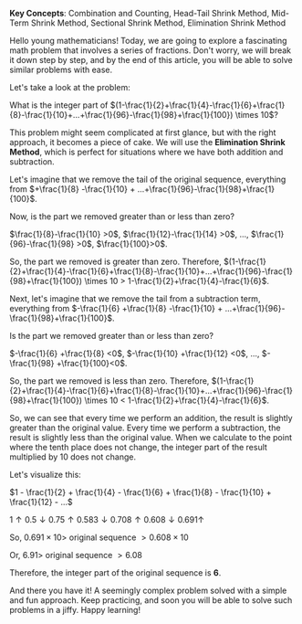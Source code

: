 **Key Concepts**: Combination and Counting, Head-Tail Shrink Method, Mid-Term Shrink Method, Sectional Shrink Method, Elimination Shrink Method

Hello young mathematicians! Today, we are going to explore a fascinating math problem that involves a series of fractions. Don't worry, we will break it down step by step, and by the end of this article, you will be able to solve similar problems with ease. 

Let's take a look at the problem:

What is the integer part of $(1-\frac{1}{2}+\frac{1}{4}-\frac{1}{6}+\frac{1}{8}-\frac{1}{10}+...+\frac{1}{96}-\frac{1}{98}+\frac{1}{100}) \times 10$?

This problem might seem complicated at first glance, but with the right approach, it becomes a piece of cake. We will use the **Elimination Shrink Method**, which is perfect for situations where we have both addition and subtraction.

Let's imagine that we remove the tail of the original sequence, everything from $+\frac{1}{8} -\frac{1}{10} + ...+\frac{1}{96}-\frac{1}{98}+\frac{1}{100}$. 

Now, is the part we removed greater than or less than zero? 

$\frac{1}{8}-\frac{1}{10} >0$, $\frac{1}{12}-\frac{1}{14} >0$, ..., $\frac{1}{96}-\frac{1}{98} >0$, $\frac{1}{100}>0$. 

So, the part we removed is greater than zero. Therefore, $(1-\frac{1}{2}+\frac{1}{4}-\frac{1}{6}+\frac{1}{8}-\frac{1}{10}+...+\frac{1}{96}-\frac{1}{98}+\frac{1}{100}) \times 10 > 1-\frac{1}{2}+\frac{1}{4}-\frac{1}{6}$.

Next, let's imagine that we remove the tail from a subtraction term, everything from $-\frac{1}{6} +\frac{1}{8} -\frac{1}{10} + ...+\frac{1}{96}-\frac{1}{98}+\frac{1}{100}$. 

Is the part we removed greater than or less than zero? 

$-\frac{1}{6} +\frac{1}{8} <0$, $-\frac{1}{10} +\frac{1}{12} <0$, ..., $-\frac{1}{98} +\frac{1}{100}<0$. 

So, the part we removed is less than zero. Therefore, $(1-\frac{1}{2}+\frac{1}{4}-\frac{1}{6}+\frac{1}{8}-\frac{1}{10}+...+\frac{1}{96}-\frac{1}{98}+\frac{1}{100}) \times 10 < 1-\frac{1}{2}+\frac{1}{4}-\frac{1}{6}$.

So, we can see that every time we perform an addition, the result is slightly greater than the original value. Every time we perform a subtraction, the result is slightly less than the original value. When we calculate to the point where the tenth place does not change, the integer part of the result multiplied by 10 does not change. 

Let's visualize this:

$1 - \frac{1}{2} + \frac{1}{4} - \frac{1}{6} + \frac{1}{8} - \frac{1}{10} + \frac{1}{12} - ...$

$1↑  0.5↓  0.75↑   0.583↓  0.708↑  0.608↓  0.691↑$

So, $0.691 \times 10 >$ original sequence $> 0.608 \times 10$

Or, $6.91 >$ original sequence $> 6.08$

Therefore, the integer part of the original sequence is **6**.

And there you have it! A seemingly complex problem solved with a simple and fun approach. Keep practicing, and soon you will be able to solve such problems in a jiffy. Happy learning!